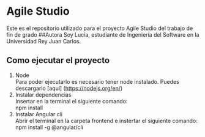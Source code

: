 # Agile Studio
  Este es el repositorio utilizado para el proyecto Agile Studio del trabajo de fin de grado
##Autora
  Soy Lucía, estudiante de Ingeniería del Software en la Universidad Rey Juan Carlos.
## Como ejecutar el proyecto
1. Node  
    Para poder ejecutarlo es necesario tener node instalado. Puedes descargarlo [aquí] (https://nodejs.org/en/)
2. Instalar dependencias  
    Insertar en la terminal el siguiente comando:  
      npm install
3. Instalar Angular cli  
    Abrir el terminal en la carpeta frontend e instertar el siguiente comando:  
      npm install -g @angular/cli

